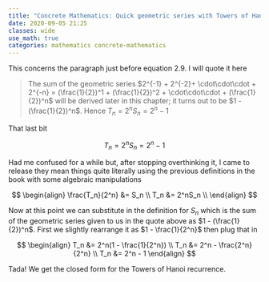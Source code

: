 ```yaml
---
title: "Concrete Mathematics: Quick geometric series with Towers of Hanoi Clarification"
date: 2020-09-05 21:25
classes: wide
use_math: true
categories: mathematics concrete-mathematics
---
```


This concerns the paragraph just before equation 2.9. I will quote it here

> The sum of the geometric series $2^{-1} + 2^{-2}+ \cdot\cdot\cdot + 2^{-n} = (\frac{1}{2})^1 + (\frac{1}{2})^2 +
> \cdot\cdot\cdot + (\frac{1}{2})^n$ will be derived later in this chapter; it turns out to be $1 - (\frac{1}{2})^n$.
> Hence $T_n = 2^nS_n = 2^n - 1$

That last bit

$$
T_n = 2^nS_n = 2^n - 1
$$

Had me confused for a while but, after stopping overthinking it, I came to release they mean things quite literally
using the previous definitions in the book with some algebraic manipulations

$$
\begin{align}
\frac{T_n}{2^n} &= S_n \\
T_n &= 2^nS_n \\
\end{align}
$$

Now at this point we can substitute in the definition for $S_n$ which is the sum of the geometric series given to us in
the quote above as $1 - (\frac{1}{2})^n$. First we slightly rearrange it as $1 - \frac{1}{2^n}$ then plug that in

$$
\begin{align}
T_n &= 2^n(1 - \frac{1}{2^n}) \\
T_n &= 2^n - \frac{2^n}{2^n} \\
T_n &= 2^n - 1
\end{align}
$$

Tada! We get the closed form for the Towers of Hanoi recurrence.
